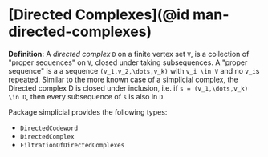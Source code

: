 # [Directed Complexes](@id man-directed-complexes)

**Definition:** A *directed complex* ``D`` on a finite vertex set ``V``, is a collection  of "proper sequences" on ``V``, closed under taking subsequences. A "proper sequence" is a a sequence ``(v_1,v_2,\dots,v_k)`` with ``v_i \in V`` and no ``v_i``s repeated. Similar to the more known case of a simplicial complex, the Directed complex D is closed under inclusion, i.e.   if ``s = (v_1,\dots,v_k) \in D``, then every subsequence of ``s`` is also in ``D``.

Package simplicial provides the following types:  

* ``DirectedCodeword``
* ``DirectedComplex``
* ``FiltrationOfDirectedComplexes``

